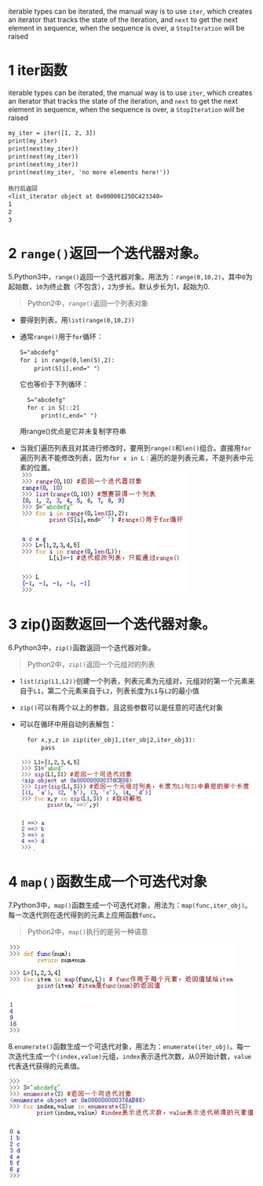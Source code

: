 
iterable types can be iterated, the manual way is to use `iter`, which creates an iterator that tracks the state of the iteration, and `next` to get the next element in sequence, when the sequence is over, a `StopIteration` will be raised

# 1 iter函数 
iterable types can be iterated, the manual way is to use `iter`, which creates an iterator that tracks the state of the iteration, and `next` to get the next element in sequence, when the sequence is over, a `StopIteration` will be raised


```
my_iter = iter([1, 2, 3])  
print(my_iter)  
print(next(my_iter))  
print(next(my_iter))  
print(next(my_iter))  
print(next(my_iter, 'no more elements here!'))

执行后返回 
<list_iterator object at 0x00000125DC423340>
1
2
3
```

# 2 `range()`返回一个迭代器对象。

5.Python3中，`range()`返回一个迭代器对象。用法为：`range(0,10,2)`，其中`0`为起始数，`10`为终止数（不包含），`2`为步长。默认步长为1，起始为0.
>Python2中，`range()`返回一个列表对象

* 要得到列表，用`list(range(0,10,2))`
* 通常`range()`用于`for`循环：

	```
	S="abcdefg"
	for i in range(0,len(S),2):
		print(S[i],end=" "）
	```
  它也等价于下列循环：

  ```
	S="abcdefg"
	for c in S[::2]
		print(c,end=" ")
  ```
  用range()优点是它并未复制字符串			
* 当我们遍历列表且对其进行修改时，要用到`range()`和`len()`组合。直接用`for`遍历列表不能修改列表，因为`for x in L：`遍历的是列表元素，不是列表中元素的位置。  
  ![range()函数](../imgs/python_14_3.JPG)

# 3 zip()函数返回一个迭代器对象。

6.Python3中，`zip()`函数返回一个迭代器对象。
>Python2中，`zip()`返回一个元组对的列表

* `list(zip(L1,L2))`创建一个列表，列表元素为元组对，元组对的第一个元素来自于`L1`，第二个元素来自于`L2`，列表长度为`L1`与`L2`的最小值
* `zip()`可以有两个以上的参数，且这些参数可以是任意的可迭代对象
* 可以在循环中用自动列表解包：

  ```
	for x,y,z in zip(iter_obj1,iter_obj2,iter_obj3):
		pass
  ```
  ![zip()函数](../imgs/python_14_4.JPG)


# 4 `map()`函数生成一个可迭代对象

7.Python3中，`map()`函数生成一个可迭代对象，用法为：`map(func,iter_obj)`。每一次迭代则在迭代得到的元素上应用函数`func`。
>Python2中，`map()`执行的是另一种语意

  ![map()函数](../imgs/python_14_5.JPG)

8.`enumerate()`函数生成一个可迭代对象，用法为：`enumerate(iter_obj)`。每一次迭代生成一个`(index,value)`元组，`index`表示迭代次数，从0开始计数，`value`代表迭代获得的元素值。

 ![enumerate()函数](../imgs/python_14_6.JPG)




